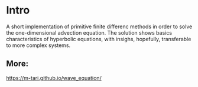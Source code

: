 # Intro

A short implementation of primitive finite differenc methods in order to solve the one-dimensional advection equation. The solution shows basics characteristics of hyperbolic equations, with insighs, hopefully, transferable to more complex systems.

## More:
https://m-tari.github.io/wave_equation/

